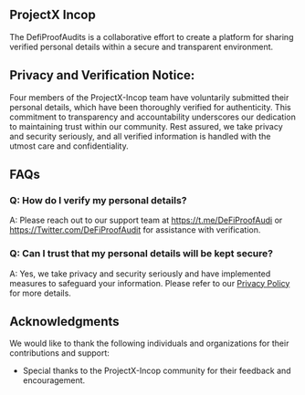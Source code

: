 ## ProjectX Incop

The DefiProofAudits is a collaborative effort to create a platform for sharing verified personal details within a secure and transparent environment.


## Privacy and Verification Notice:
Four members of the ProjectX-Incop team have voluntarily submitted their personal details, which have been thoroughly verified for authenticity.
This commitment to transparency and accountability underscores our dedication to maintaining trust within our community. Rest assured,
we take privacy and security seriously, and all verified information is handled with the utmost care and confidentiality.

## FAQs

### Q: How do I verify my personal details?
A: Please reach out to our support team at https://t.me/DeFiProofAudi or https://Twitter.com/DeFiProofAudit for assistance with verification.

### Q: Can I trust that my personal details will be kept secure?
A: Yes, we take privacy and security seriously and have implemented measures to safeguard your information.
Please refer to our [Privacy Policy](PRIVACY.md) for more details.

## Acknowledgments

We would like to thank the following individuals and organizations for their contributions and support:

- Special thanks to the ProjectX-Incop community for their feedback and encouragement.
